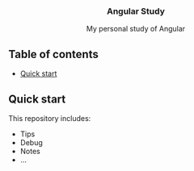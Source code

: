 <p align="center">

  <h3 align="center">Angular Study</h3>

  <p align="center">
   My personal study of Angular
  </p>
</p>


## Table of contents

- [Quick start](#quick-start)



## Quick start

This repository includes:

- Tips
- Debug
- Notes
- ...
